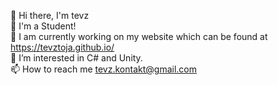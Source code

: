 👋 Hi there, I'm tevz <br>
🐊 I'm a Student! <br>
🔭 I am currently working on my website which can be found at https://tevztoja.github.io/ <br>
👀 I’m interested in C# and Unity. <br>
📫 How to reach me tevz.kontakt@gmail.com
